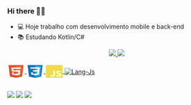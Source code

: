 ### Hi there 👋🏽

- 💻 Hoje trabalho com desenvolvimento mobile e back-end
- 📚 Estudando Kotlin/C#
<div align="center">
  <a href="https://github.com/joaodev02">
  <img height="180em" src="https://github-readme-stats.vercel.app/api?username=joaodev02&show_icons=true&theme=tokyonight&include_all_commits=true&count_private=true"/>
  <img height="180em" src="https://github-readme-stats.vercel.app/api/top-langs/?username=joaodev02&layout=compact&langs_count=7&theme=tokyonight"/>
</div>

<div style="display: inline_block"><br>
  <img align="center" alt="Lang-HTML" height="30" width="40" src="https://raw.githubusercontent.com/devicons/devicon/master/icons/html5/html5-original.svg">
  <img align="center" alt="Lang-CSS" height="30" width="40" src="https://raw.githubusercontent.com/devicons/devicon/master/icons/css3/css3-original.svg">
  <img align="center" alt="Lang-Js" height="30" width="40" src="https://raw.githubusercontent.com/devicons/devicon/master/icons/javascript/javascript-plain.svg">
  <img align="center" alt="Lang-Js" height="30" width="40" src="https://cdn.jsdelivr.net/gh/devicons/devicon/icons/kotlin/kotlin-original.svg"> 
</div>
  
  ##
  
<div> 
    <a href = "mailto:joao.dev02@outlook.com"><img src="https://img.shields.io/badge/-Gmail-%23333?style=for-the-badge&logo=gmail&logoColor=white" target="_blank"></a>
    <a href="https://www.linkedin.com/in/joaodev02/" target="_blank"><img src="https://img.shields.io/badge/-LinkedIn-%230077B5?style=for-the-badge&logo=linkedin&logoColor=white" target="_blank"></a>
    <a href="https://wa.me/5516994008181/" target="_blank"><img src="https://img.shields.io/badge/WhatsApp-25D366?style=for-the-badge&logo=whatsapp&logoColor=white" target="_blank"></a>
</div>
